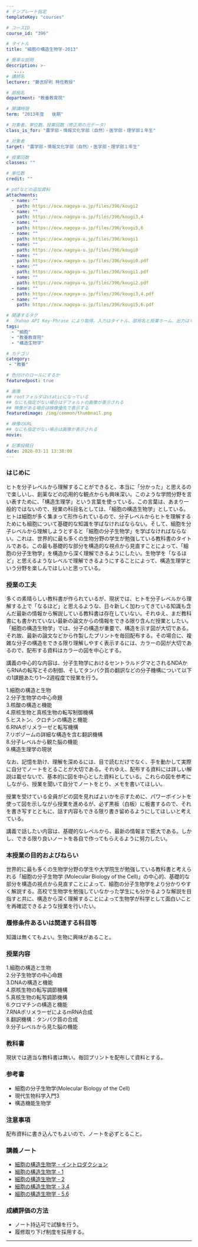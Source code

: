 ```yaml
---
# テンプレート指定
templateKey: "courses"

# コースID
course_id: "396"

# タイトル
title: "細胞の構造生物学-2013"

# 簡単な説明
description: >-
   ....
# 講師名
lecturer: "藤吉好則 特任教授"

# 部局名
department: "教養教育院"

# 開講時限
term: "2013年度	後期"

# 対象者、単位数、授業回数（修正用の元データ）
class_is_for: "農学部・情報文化学部（自然）・医学部・理学部１年生"

# 対象者
target: "農学部・情報文化学部（自然）・医学部・理学部１年生"

# 授業回数
classes: ""

# 単位数
credit: ""

# pdfなどの追加資料
attachments:
  - name: "" 
    path: https://ocw.nagoya-u.jp/files/396/kougi2
  - name: "" 
    path: https://ocw.nagoya-u.jp/files/396/kougi3,4
  - name: "" 
    path: https://ocw.nagoya-u.jp/files/396/kougi5,6
  - name: "" 
    path: https://ocw.nagoya-u.jp/files/396/kougi1
  - name: "" 
    path: https://ocw.nagoya-u.jp/files/396/kougi0
  - name: "" 
    path: https://ocw.nagoya-u.jp/files/396/kougi0.pdf
  - name: "" 
    path: https://ocw.nagoya-u.jp/files/396/kougi1.pdf
  - name: "" 
    path: https://ocw.nagoya-u.jp/files/396/kougi2.pdf
  - name: "" 
    path: https://ocw.nagoya-u.jp/files/396/kougi3,4.pdf
  - name: "" 
    path: https://ocw.nagoya-u.jp/files/396/kougi5,6.pdf

# 関連するタグ
# （Yahoo API Key-Phrase により取得。入力はタイトル、部局名と授業ホーム、出力はキーフレーズ（tags））
tags:
  - "細胞"
  - "教養教育院"
  - "構造生物学"

# カテゴリ
category:
 - "教養"

# 色付けのロールにするか
featuredpost: true

# 画像
## rootフォルダはstaticになっている
## なにも指定がない場合はデフォルトの画像が表示される
## 映像がある場合は映像優先で表示する
featuredimage: /img/common/thumbnail.png

# 映像のURL
## なにも指定がない場合は画像が表示される
movie: 

# 記事投稿日
date: 2020-03-11 13:38:00
---
```


### はじめに

ヒトを分子レベルから理解することができると、本当に「分かった」と思えるので楽しいし、創薬などの応用的な観点からも興味深い。このような学問分野を言い表すために、「構造生理学」という言葉を使っている。この言葉は、あまり一般的ではないので、授業の科目名としては、「細胞の構造生物学」としている。ヒトは細胞が多く集まって形作られているので、分子レベルからヒトを理解するためにも細胞について基礎的な知識を学ばなければならない。そして、細胞を分子レベルから理解しようとすると「細胞の分子生物学」を学ばなければならない。これは、世界的に最も多くの生物分野の学生が勉強している教科書のタイトルである。この最も基礎的な部分を構造的な視点から見直すことによって、「細胞の分子生物学」を構造から深く理解できるようにしたい。生物学を「なるほど」と思えるようなレベルで理解できるようにすることによって、構造生理学という分野を楽しんでほしいと思っている。


### 授業の工夫

多くの素晴らしい教科書が作られているが、現状では、ヒトを分子レベルから理解する上で「なるほど」と思えるような、日々新しく加わってきている知識も含んだ最新の情報から解説している教科書は存在していない。それゆえ、まだ教科書にも書かれていない最新の論文からの情報をできる限り含んだ授業としたい。「細胞の構造生物学」では、分子の構造が重要で、構造を示す図が大切である。それ故、最新の論文などから作製したプリントを毎回配布する。その場合に、複雑な分子の構造をできる限り理解しやすく表示するには、カラーの図が大切であるので、配布する資料はカラーの図を中心とする。 

講義の中心的な内容は、分子生物学におけるセントラルドグマとされるNDAからRNAの転写とその制御、そしてタンパク質の翻訳などの分子機構について以下の1課題あたり1〜2週程度で授業を行う。 

1.細胞の構造と生物  
2.分子生物学の中心命題  
3.核酸の構造と機能  
4.原核生物と真核生物の転写制御機構  
5.ヒストン、クロチンの構造と機能  
6.RNAポリメラーゼと転写機構  
7.リボゾームの詳細な構造を含む翻訳機構  
8.分子レベルから観た脳の機能  
9.構造生理学の現状 

なお、記憶を助け、理解を深めるには、目で読むだけでなく、手を動かして実際に自分でノートをとることが大切である。それゆえ、配布する資料には詳しい解説は載せないで、基本的に図を中心とした資料としている。これらの図を参考にしながら、授業を聞いて自分でノートをとり、メモを書いてほしい。 

授業を受けている全員がどの図を見ればよいかを示すために、パワーポイントを使って図を示しながら授業を進めるが、必ず黒板（白板）に板書するので、それを書き写すとともに、話す内容もできる限り書き留めるようにしてほしいと考えている。 

講義で話したい内容は、基礎的なレベルから、最新の情報まで膨大である。しかし、できる限り良いノートを各自で作ってもらえるように努力したい。





### 本授業の目的およびねらい

世界的に最も多くの生物学分野の学生や大学院生が勉強している教科書と考えられる「細胞の分子生物学 (Molecular Biology of the Cell)」の中心的、基礎的な部分を構造の視点から見直すことによって、細胞の分子生物学をより分かりやすく解説する。高校で生物学を勉強していなかった学生にも分かるような解説を目指すと共に、構造から深く理解することによって生物学が科学として面白いことを再確認できるような授業を行いたい。 

### 履修条件あるいは関連する科目等

知識は無くてもよい。生物に興味があること。 

### 授業内容

1.細胞の構造と生物</br> 2.分子生物学の中心命題</br> 3.DNAの構造と機能</br> 4.原核生物の転写調節機構</br> 5.真核生物の転写調節機構</br> 6.クロマチンの構造と機能</br> 7.RNAポリメラーゼによるmRNA合成</br> 8.翻訳機構：タンパク質の合成</br> 9.分子レベルから見た脳の機能</br> 

### 教科書

現状では適当な教科書は無い。毎回プリントを配布して資料とする。 

### 参考書

<ul type="disc">
  <li>
    細胞の分子生物学(Molecular Biology of the Cell)
  </li>
  <li>
    現代生物科学入門3
  </li>
  <li>
    構造機能生物学
  </li>
</ul>

### 注意事項

配布資料に書き込んでもよいので、ノートを必ずとること。





### 講義ノート

* [細胞の構造生物学 - イントロダクション](https://ocw.nagoya-u.jp/files/396/kougi0.pdf) 
* [細胞の構造生物学 - 1](https://ocw.nagoya-u.jp/files/396/kougi1.pdf) 
* [細胞の構造生物学 - 2](https://ocw.nagoya-u.jp/files/396/kougi2.pdf) 
* [細胞の構造生物学 - 3,4](https://ocw.nagoya-u.jp/files/396/kougi3,4.pdf) 
* [細胞の構造生物学 - 5,6](https://ocw.nagoya-u.jp/files/396/kougi5,6.pdf) 





### 成績評価の方法

<ul type="disc">
  <li>
    ノート持込可で試験を行う。
  </li>
  <li>
    履修取り下げ制度を採用する。
  </li>
</ul>





-----